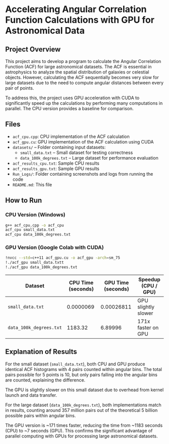 
# Accelerating Angular Correlation Function Calculations with GPU for Astronomical Data

## Project Overview

This project aims to develop a program to calculate the Angular Correlation Function (ACF) for large astronomical datasets. The ACF is essential in astrophysics to analyze the spatial distribution of galaxies or celestial objects. However, calculating the ACF sequentially becomes very slow for large datasets due to the need to compute angular distances between every pair of points.

To address this, the project uses GPU acceleration with CUDA to significantly speed up the calculations by performing many computations in parallel. The CPU version provides a baseline for comparison.

## Files

- `acf_cpu.cpp`: CPU implementation of the ACF calculation  
- `acf_gpu.cu`: GPU implementation of the ACF calculation using CUDA  
- `datasets/` – Folder containing input datasets:  
  - `small_data.txt` – Small dataset for testing correctness  
  - `data_100k_degrees.txt` – Large dataset for performance evaluation  
- `acf_results_cpu.txt`: Sample CPU results  
- `acf_results_gpu.txt`: Sample GPU results  
- `Run_Logs/`: Folder containing screenshots and logs from running the code  
- `README.md`: This file

## How to Run

### CPU Version (Windows)
```bash
g++ acf_cpu.cpp -o acf_cpu
acf_cpu small_data.txt
acf_cpu data_100k_degrees.txt
```

### GPU Version (Google Colab with CUDA)
```bash
!nvcc --std=c++11 acf_gpu.cu -o acf_gpu -arch=sm_75
!./acf_gpu small_data.txtt
!./acf_gpu data_100k_degrees.txt
```
| Dataset                 | CPU Time (seconds) | GPU Time (seconds) | Speedup (CPU / GPU)   |
| ----------------------- | ------------------ | ------------------ | --------------------- |
| `small_data.txt`        | 0.0000069          | 0.00026811         | GPU slightly slower   |
| `data_100k_degrees.txt` | 1183.32            | 6.89996            | 171x faster on GPU    |

## Explanation of Results

For the small dataset (`small_data.txt`), both CPU and GPU produce identical ACF histograms with 4 pairs counted within angular bins. The total pairs possible for 5 points is 10, but only pairs falling into the angular bins are counted, explaining the difference.

The GPU is slightly slower on this small dataset due to overhead from kernel launch and data transfer.

For the large dataset (`data_100k_degrees.txt`), both implementations match in results, counting around 357 million pairs out of the theoretical 5 billion possible pairs within angular bins.

The GPU version is ~171 times faster, reducing the time from ~1183 seconds (CPU) to ~7 seconds (GPU). This confirms the significant advantage of parallel computing with GPUs for processing large astronomical datasets.
